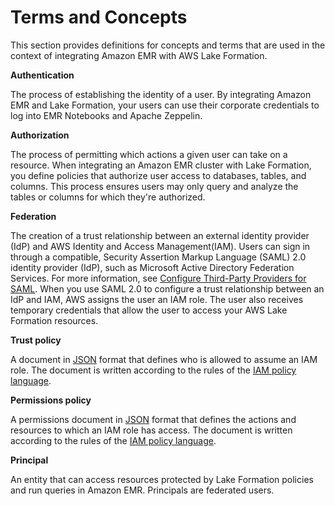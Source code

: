 # Terms and Concepts<a name="emr-lf-terms"></a>

This section provides definitions for concepts and terms that are used in the context of integrating Amazon EMR with AWS Lake Formation\. 

**Authentication**

The process of establishing the identity of a user\. By integrating Amazon EMR and Lake Formation, your users can use their corporate credentials to log into EMR Notebooks and Apache Zeppelin\. 

**Authorization**

The process of permitting which actions a given user can take on a resource\. When integrating an Amazon EMR cluster with Lake Formation, you define policies that authorize user access to databases, tables, and columns\. This process ensures users may only query and analyze the tables or columns for which they're authorized\. 

**Federation**

The creation of a trust relationship between an external identity provider \(IdP\) and AWS Identity and Access Management\(IAM\)\. Users can sign in through a compatible, Security Assertion Markup Language \(SAML\) 2\.0 identity provider \(IdP\), such as Microsoft Active Directory Federation Services\. For more information, see [Configure Third\-Party Providers for SAML](emr-lf-idp.md)\. When you use SAML 2\.0 to configure a trust relationship between an IdP and IAM, AWS assigns the user an IAM role\. The user also receives temporary credentials that allow the user to access your AWS Lake Formation resources\.

**Trust policy**

A document in [JSON](http://www.json.org/) format that defines who is allowed to assume an IAM role\. The document is written according to the rules of the [IAM policy language](https://docs.aws.amazon.com/IAM/latest/UserGuide/reference_policies.html)\.

**Permissions policy**

A permissions document in [JSON](http://www.json.org/) format that defines the actions and resources to which an IAM role has access\. The document is written according to the rules of the [IAM policy language](https://docs.aws.amazon.com/IAM/latest/UserGuide/reference_policies.html)\.

**Principal**

An entity that can access resources protected by Lake Formation policies and run queries in Amazon EMR\. Principals are federated users\.